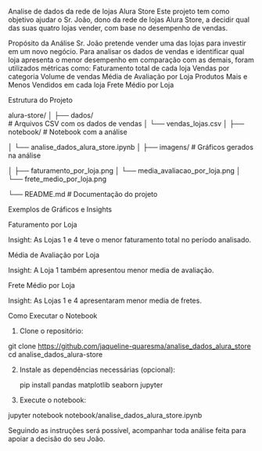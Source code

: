 Analise de dados da rede de lojas Alura Store
Este projeto tem como objetivo ajudar o Sr. João, dono da rede de lojas Alura Store, a decidir qual das suas quatro lojas vender, com base no desempenho de vendas.

Propósito da Análise
Sr. João pretende vender uma das lojas para investir em um novo negócio. Para analisar os dados de vendas e identificar qual loja apresenta o menor desempenho em comparação com as demais, foram utilizados métricas como:
Faturamento total de cada loja
Vendas por categoria
Volume de vendas 
Média de Avaliação por Loja
Produtos Mais e Menos Vendidos em cada loja
Frete Médio por Loja

Estrutura do Projeto

alura-store/
│
├── dados/  
                                   # Arquivos CSV com os dados de vendas
│   └── vendas_lojas.csv
│
├── notebook/                      # Notebook com a análise

│   └── analise_dados_alura_store.ipynb
│
├── imagens/                       # Gráficos gerados na análise

│   ├── faturamento_por_loja.png
│   └── media_avaliacao_por_loja.png
│   └── frete_medio_por_loja.png

└── README.md                      # Documentação do projeto


Exemplos de Gráficos e Insights

Faturamento por Loja

Insight: As Lojas 1 e 4 teve o menor faturamento total no período analisado.

Média de Avaliação por Loja

Insight: A Loja 1 também apresentou menor media de avaliação.

Frete Médio por Loja

Insight: As Lojas 1 e 4 apresentaram menor media de fretes.


Como Executar o Notebook

1. Clone o repositório:

git clone https://github.com/jaqueline-quaresma/analise_dados_alura_store
cd analise_dados_alura-store

2. Instale as dependências necessárias (opcional):

    pip install pandas matplotlib seaborn jupyter

4. Execute o notebook:

jupyter notebook notebook/analise_dados_alura_store.ipynb

Seguindo as instruções será possível, acompanhar toda análise feita para apoiar a decisão do seu João.

   







